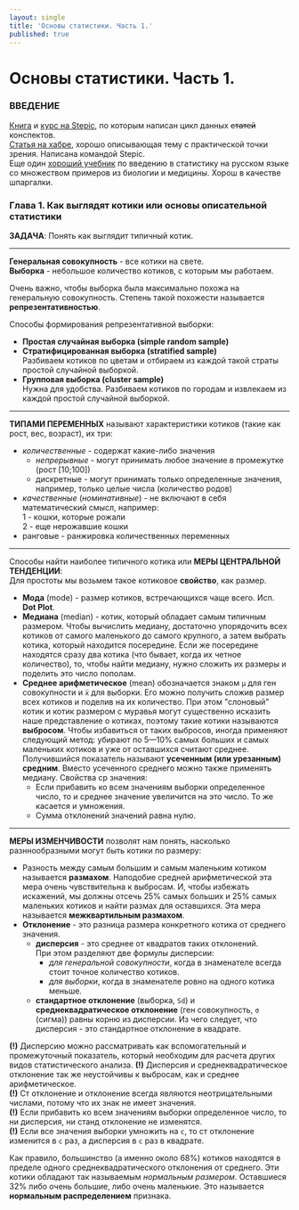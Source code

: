 ```yaml
---
layout: single
title: 'Основы статистики. Часть 1.'
published: true
---
```


# Основы статистики. Часть 1.

### ВВЕДЕНИЕ  
[Книга](https://www.litres.ru/vladimir-savelev-10569666/statistika-i-kotiki/) и [курс на Stepic](https://goo.gl/hgLMLJ), по которым написан цикл данных ~~статей~~ конспектов.  
[Статья на хабре](https://habrahabr.ru/company/stepic/blog/250527/), хорошо описывающая тему с практической точки зрения. Написана командой Stepic.  
Еще один [хороший учебник](http://medstatistic.ru/articles/glantz.pdf) по введению в статистику на русском языке со множеством примеров из биологии и медицины. Хорош в качестве шпаргалки.  

### Глава 1. Как выглядят котики или основы описательной статистики  

**ЗАДАЧА**: Понять как выглядит типичный котик.  
***
**Генеральная совокупность** - все котики на свете.  
**Выборка** - небольшое количество котиков, с которым мы работаем.  

Очень важно, чтобы выборка была максимально похожа на генеральную совокупность. Степень такой похожести называется **репрезентативностью**.  

Способы формирования репрезентативной выборки:  
- **Простая случайная выборка (simple random sample)**  
- **Стратифицированная выборка (stratified sample)**  
Разбиваем котиков по цветам и отбираем из каждой такой страты простой случайной выборкой.  
- **Групповая выборка (cluster sample)**  
Нужна для удобства. Разбиваем котиков по городам и извлекаем из каждой простой случайной выборкой.  
***
**ТИПАМИ ПЕРЕМЕННЫХ** называют характеристики котиков (такие как рост, вес, возраст), их три:  
- _количественные_ - содержат какие-либо значения  
    - _непрерывные_ - могут принимать любое значение в промежутке (рост [10;100])  
    - дискретные - могут принимать только определенные значения, например, только целые числа (количество родов)  
- _качественные_ (_номинативные_) - не включают в себя математический смысл, например:  
    1 - кошки, которые рожали  
    2 - еще нерожавшие кошки  
- ранговые - ранжировка количественных переменных  
***
Способы найти наиболее типичного котика или **МЕРЫ ЦЕНТРАЛЬНОЙ ТЕНДЕНЦИИ**:  
Для простоты мы возьмем такое котиковое **свойство**, как размер.
- **Мода** (mode) - размер котиков, встречающихся чаще всего. Исп. **Dot Plot**.  
- **Медиана** (median) - котик, который обладает самым типичным размером. Чтобы вычислить медиану, достаточно упорядочить всех котиков от самого маленького до самого крупного, а затем выбрать котика, который находится посередине. Если же посередине находятся сразу два котика (что бывает, когда их четное количество), то, чтобы найти медиану, нужно сложить их размеры и поделить это число пополам.  
- **Среднее арифметическое** (mean) обозначается знаком `µ` для ген совокупности и `x̅` для выборки. Его можно получить сложив размер всех котиков и поделив на их количество. При этом "слоновый" котик и котик размером с муравья могут существенно исказить наше представление о котиках, поэтому такие котики называются **выбросом**. Чтобы избавиться от таких выбросов, иногда применяют следующий метод: убирают по 5—10% самых больших и самых маленьких котиков и уже от оставшихся считают среднее. Получившийся показатель называют **усеченным (или урезанным) средним**. Вместо усеченного среднего можно также применять медиану. Свойства ср значения:  
    - Если прибавить ко всем значениям выборки определенное число, то и среднее значение увеличится на это число. То же касается и умножения.  
    - Сумма отклонений значений равна нулю.  
***
**МЕРЫ ИЗМЕНЧИВОСТИ** позволят нам понять, насколько разннообразными могут быть котики по размеру:
- Разность между самым большим и самым маленьким котиком называется **размахом**. Наподобие средней арифметической эта мера очень чувствительна к выбросам. И, чтобы избежать искажений, мы должны отсечь 25% самых больших и 25% самых маленьких котиков и найти размах для оставшихся. Эта мера называется **межквартильным размахом**.  
- **Отклонение** - это разница размера конкретного котика от среднего значения.  
    - **дисперсия** - это среднее от квадратов таких отклонений.  
    При этом разделяют две формулы дисперсии:  
        - _для генеральной совокупности_, когда в знаменателе всегда стоит точное количество котиков.
        - _для выборки_, когда в знаменателе ровно на одного котика меньше.  
    - **стандартное отклонение** (выборка, `Sd`) и  
    **среднеквадратическое отклонение** (ген совокупность, `σ` (сигма)) равны корню из дисперсии. Из чего следует, что дисперсия - это стандартное отклонение в квадрате.

**(!)** Дисперсию можно рассматривать как вспомогательный и промежуточный показатель, который необходим для расчета других видов статистического анализа.
**(!)** Дисперсия и среднеквадратическое отклонение так же неустойчивы к выбросам, как и среднее арифметическое.  
**(!)** Ст отклонение и отклонение всегда являются неотрицательными числами, потому что их знак не имеет значения.  
**(!)** Если прибавить ко всем значениям выборки определенное число, то ни дисперсия, ни станд отклонение не изменятся.  
**(!)** Если все значения выборки умножить на `c`, то ст отклонение изменится в `c` раз, а дисперсия в `c` раз в квадрате.  

Как правило, большинство (а именно около 68%) котиков находятся в пределе одного среднеквадратического отклонения от среднего. Эти котики обладают так называемым _нормальным размером_. Оставшиеся 32% либо очень большие, либо очень маленькие. Это называется **нормальным распределением** признака.  
